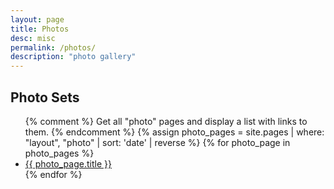 ```yaml
---
layout: page
title: Photos
desc: misc
permalink: /photos/
description: "photo gallery"
---
```


## Photo Sets 
<ul>
  {% comment %}
    Get all "photo" pages and display a list with links to them.
  {% endcomment %}
  {% assign photo_pages = site.pages | where: "layout", "photo" | sort: 'date' | reverse %}
  {% for photo_page in photo_pages %}
    <li>
      <a href="{{ photo_page.url | prepend: site.baseurl }}">{{ photo_page.title }}</a>
    </li>
  {% endfor %}
</ul>

